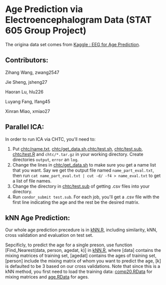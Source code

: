 # Age Prediction via Electroencephalogram Data (STAT 605 Group Project) 
The origina data set comes from [Kaggle : EEG for Age Prediction](https://www.kaggle.com/ayurgo/data-eeg-age-v1).

## Contributors:

Zihang Wang, zwang2547

Jie Sheng, jsheng27

Haoran Lu, hlu226

Luyang Fang, lfang45

Xinran Miao, xmiao27

## Parallel ICA:
In order to run ICA via CHTC, you'll need to:
1. Put [chtc/name.txt](https://github.com/XinranMiao/STAT605-group/blob/main/chtc/name.txt), [chtc/get_data.sh](https://github.com/XinranMiao/STAT605-group/blob/main/chtc/get_data.sh),[chtc/test.sh](https://github.com/XinranMiao/STAT605-group/blob/main/chtc/test.sh), [chtc/test.sub](https://github.com/XinranMiao/STAT605-group/blob/main/chtc/test.sub), [chtc/test.R](https://github.com/XinranMiao/STAT605-group/blob/main/chtc/test.R) and `chtc/*.tar.gz`  in your working directory. Create directories `output`, `error` an `log`.
2. Change the lines in [chtc/get_data.sh](https://github.com/XinranMiao/STAT605-group/blob/main/chtc/get_data.sh) to make sure you get a name list that you want. Say we get the output file named `name_part_eval.txt`, then run `cat name_part_eval.txt | cut -d/ -f4 > name_eval.txt` to get a list of file names.
3. Change the directory in [chtc/test.sub](https://github.com/XinranMiao/STAT605-group/blob/main/chtc/test.sub) of getting .csv files into your directory.
4. Run `condor_submit test.sub`.
For each job, you'll get a .csv file with the first line indicating the age and the rest be the desired matrix.

## kNN Age Prediction:

Our whole age prediction precedure is in [kNN.R](https://github.com/XinranMiao/STAT605-group/kNN_codes/kNN.R), including similarity, kNN, cross validation and evaluation on test set.

Sepcificly, to predict the age for a single preson, use function [Find_Nearest(data, person, agedat, k)] in [kNN.R](https://github.com/XinranMiao/STAT605-group/kNN_codes/kNN.R), where [data] contains the mixing matrices of training set, [agedat] contains the ages of training set, [person] include the mixing matrix of whom you want to predict the age, [k] is defaulted to be 3 based on our cross validations. Note that since this is a kNN method, you first need to load the training data: [comp20.RData](https://github.com/XinranMiao/STAT605-group/kNN_codes/comp20.RData) for mixing matrices and [age.RData](https://github.com/XinranMiao/STAT605-group/kNN_codes/age.RData) for ages.
